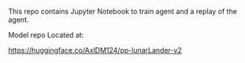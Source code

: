 This repo contains Jupyter Notebook to train agent and a replay of the agent.

Model repo Located at:

https://huggingface.co/AxlDM124/pp-lunarLander-v2
